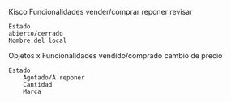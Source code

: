 Kisco
    Funcionalidades
        vender/comprar
        reponer
        revisar

    Estado
    abierto/cerrado
    Nombre del local


Objetos x
    Funcionalidades
        vendido/comprado
        cambio de precio

    Estado
        Agotado/A reponer
        Cantidad
        Marca